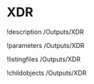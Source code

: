 <!-- MOOSE Documentation Stub: Remove this when content is added. -->

# XDR
!description /Outputs/XDR

!parameters /Outputs/XDR

!listingfiles /Outputs/XDR

!childobjects /Outputs/XDR
